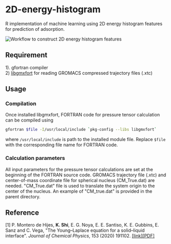 # 2D-energy-histogram
R implementation of machine learning using 2D energy histogram features for prediction of adsorption.<br/>

![Workflow to construct 2D energy histogram features](https://github.com/snurr-group/2D-energy-histogram/blob/main/feature_engineering_scheme.jpg)


## Requirement
1). gfortran compiler <br/>
2) [libgmxfort](https://github.com/KaihangShi/libgmxfort) for reading GROMACS compressed trajectory files (.xtc)<br/>

## Usage
### Compilation
Once installed libgmxfort, FORTRAN code for pressure tensor calculation can be compiled using
```bash
gfortran $file -I/usr/local/include `pkg-config --libs libgmxfort`

```
where ```/usr/local/include``` is path to the installed module file. Replace ```$file``` with the corresponding file name for FORTRAN code.

### Calculation parameters
All input parameters for the pressure tensor calculations are set at the beginning of the FORTRAN source code. GROMACS trajectory file (.xtc) and center-of-mass coordinate file for spherical nucleus (CM_True.dat) are needed. "CM_True.dat" file is used to translate the system origin to the center of the nucleus. An example of "CM_true.dat" is provided in the parent directory.


## Reference
[1]  P. Montero de Hijes, **K. Shi**, E. G. Noya, E. E. Santiso, K. E. Gubbins, E. Sanz and C. Vega, \"The Young–Laplace equation for a solid–liquid interface\". *Journal of Chemical Physics*, 153 (2020) 191102. [[link]](https://aip.scitation.org/doi/10.1063/5.0032602)[[PDF]](http://kaihangshi.github.io/assets/docs/paper/Hijes_jcp_2020.pdf)
